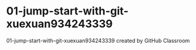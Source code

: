 # 01-jump-start-with-git-xuexuan934243339
01-jump-start-with-git-xuexuan934243339 created by GitHub Classroom
